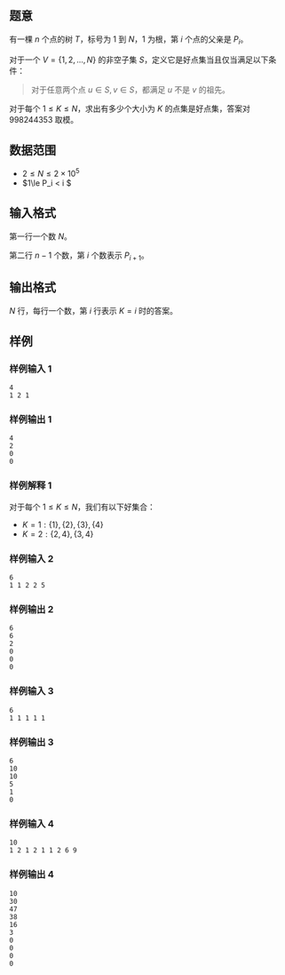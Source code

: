 ## 题意

有一棵 $n$ 个点的树 $T$，标号为 $1$ 到 $N$，$1$ 为根，第 $i$ 个点的父亲是 $P_i$。

对于一个 $V=\{1,2,...,N\}$ 的非空子集 $S$，定义它是好点集当且仅当满足以下条件：

> 对于任意两个点 $u\in S,v\in S$，都满足 $u$ 不是 $v$ 的祖先。

对于每个 $1\le K\le N$，求出有多少个大小为 $K$ 的点集是好点集，答案对 $998244353$ 取模。

## 数据范围

- $2\le N\le 2\times 10^5$
- $1\le P_i < i $

## 输入格式

第一行一个数 $N$。

第二行 $n-1$ 个数，第 $i$ 个数表示 $P_{i+1}$。

## 输出格式

$N$ 行，每行一个数，第 $i$ 行表示 $K=i$ 时的答案。

## 样例

### 样例输入 1

```
4
1 2 1
```

### 样例输出 1

```
4
2
0
0
```

### 样例解释 1

对于每个 $1\le K\le N$，我们有以下好集合：

- $K=1:\{1\},\{2\},\{3\},\{4\}$
- $K=2:\{2,4\},\{3,4\}$

### 样例输入 2

```
6
1 1 2 2 5
```

### 样例输出 2

```
6
6
2
0
0
0
```

### 样例输入 3

```
6
1 1 1 1 1
```

### 样例输出 3

```
6
10
10
5
1
0
```

### 样例输入 4

```
10
1 2 1 2 1 1 2 6 9
```

### 样例输出 4

```
10
30
47
38
16
3
0
0
0
0
```
